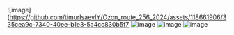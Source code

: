 ![image](https://github.com/timurIsaevIY/Ozon_route_256_2024/assets/118661906/335cea9c-7340-40ee-b1e3-5a4cc830b5f7
![image](https://github.com/timurIsaevIY/Ozon_route_256_2024/assets/118661906/f275941c-aa51-49db-9032-af3fe81dbeec)
![image](https://github.com/timurIsaevIY/Ozon_route_256_2024/assets/118661906/9bb9a0d2-dafc-4c3a-b5ce-b65c90de78df)
![image](https://github.com/timurIsaevIY/Ozon_route_256_2024/assets/118661906/fe1d59df-e66b-41db-8071-c859e591847e)


